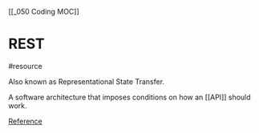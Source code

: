 [[_050 Coding MOC]]

# REST
#resource 

Also known as Representational State Transfer.

A software architecture that imposes conditions on how an [[API]] should work.

[Reference](https://www.ibm.com/topics/rest-apis)